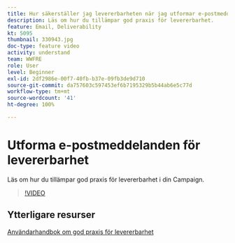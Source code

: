 ```yaml
---
title: Hur säkerställer jag levererbarheten när jag utformar e-postmeddelanden?
description: Läs om hur du tillämpar god praxis för levererbarhet.
feature: Email, Deliverability
kt: 5095
thumbnail: 330943.jpg
doc-type: feature video
activity: understand
team: WWFRE
role: User
level: Beginner
exl-id: 2df2986e-00f7-40fb-b37e-09fb3de9d710
source-git-commit: da757603c597453ef6b7195329b5b44ab6e5c77d
workflow-type: tm+mt
source-wordcount: '41'
ht-degree: 100%

---
```


# Utforma e-postmeddelanden för levererbarhet

Läs om hur du tillämpar god praxis för levererbarhet i din Campaign.

>[!VIDEO](https://video.tv.adobe.com/v/330943?quality=12)

## Ytterligare resurser

[Användarhandbok om god praxis för levererbarhet](https://experienceleague.adobe.com/docs/deliverability-learn/deliverability-best-practice-guide/introduction.html?lang=sv)
